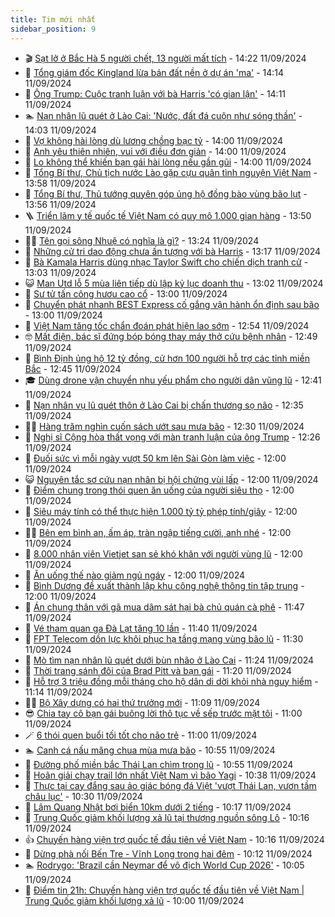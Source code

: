 ```yaml
---
title: Tim mới nhất
sidebar_position: 9
---
```


<!-- vnexpress-tin-moi-nhat:START -->
- 🎬 [Sạt lở ở Bắc Hà 5 người chết, 13 người mất tích](https://vnexpress.net/sat-lo-o-bac-ha-5-nguoi-chet-13-nguoi-mat-tich-4791850.html) - 14:22 11/09/2024
- 🐎 [Tổng giám đốc Kingland lừa bán đất nền ở dự án &#39;ma&#39;](https://vnexpress.net/tong-giam-doc-kingland-lua-ban-dat-nen-o-du-an-ma-4791666.html) - 14:14 11/09/2024
- 🦍 [Ông Trump: Cuộc tranh luận với bà Harris &#39;có gian lận&#39;](https://vnexpress.net/ong-trump-cuoc-tranh-luan-voi-ba-harris-co-gian-lan-4791839.html) - 14:11 11/09/2024
- 🏊 [Nạn nhân lũ quét ở Lào Cai: &#39;Nước, đất đá cuộn như sóng thần&#39;](https://vnexpress.net/nan-nhan-lu-quet-o-lao-cai-nuoc-dat-da-cuon-nhu-song-than-4791775.html) - 14:03 11/09/2024
- 🎊 [Vợ không hài lòng dù lương chồng bạc tỷ](https://vnexpress.net/vo-khong-hai-long-du-luong-chong-bac-ty-4791788.html) - 14:00 11/09/2024
- 🎃 [Anh yêu thiên nhiên, vui với điều đơn giản](https://vnexpress.net/anh-yeu-thien-nhien-vui-voi-dieu-don-gian-4791702.html) - 14:00 11/09/2024
- 🧰 [Lo không thể khiến bạn gái hài lòng nếu gần gũi](https://vnexpress.net/lo-khong-the-khien-ban-gai-hai-long-neu-gan-gui-4791582.html) - 14:00 11/09/2024
- 🔭 [Tổng Bí thư, Chủ tịch nước Lào gặp cựu quân tình nguyện Việt Nam](https://vnexpress.net/tong-bi-thu-chu-tich-nuoc-lao-gap-cuu-quan-tinh-nguyen-viet-nam-4791727.html) - 13:58 11/09/2024
- 🫶 [Tổng Bí thư, Thủ tướng quyên góp ủng hộ đồng bào vùng bão lụt](https://vnexpress.net/tong-bi-thu-thu-tuong-quyen-gop-ung-ho-dong-bao-vung-bao-lut-4791844.html) - 13:56 11/09/2024
- 🪜 [Triển lãm y tế quốc tế Việt Nam có quy mô 1.000 gian hàng](https://vnexpress.net/trien-lam-y-te-quoc-te-viet-nam-co-quy-mo-1-000-gian-hang-4791601.html) - 13:50 11/09/2024
- 👨‍🏫 [Tên gọi sông Nhuệ có nghĩa là gì?](https://vnexpress.net/ten-goi-song-nhue-co-nghia-la-gi-4791753.html) - 13:24 11/09/2024
- 🎊 [Những cử tri dao động chưa ấn tượng với bà Harris](https://vnexpress.net/nhung-cu-tri-dao-dong-chua-an-tuong-voi-ba-harris-4791699.html) - 13:17 11/09/2024
- 🎊 [Bà Kamala Harris dùng nhạc Taylor Swift cho chiến dịch tranh cử](https://vnexpress.net/ba-kamala-harris-dung-nhac-taylor-swift-cho-chien-dich-tranh-cu-4791840.html) - 13:03 11/09/2024
- 😺 [Man Utd lỗ 5 mùa liên tiếp dù lập kỷ lục doanh thu](https://vnexpress.net/man-utd-lo-5-mua-lien-tiep-du-lap-ky-luc-doanh-thu-4791836.html) - 13:02 11/09/2024
- 🐘 [Sư tử tấn công hươu cao cổ](https://vnexpress.net/su-tu-tan-cong-huou-cao-co-4791726.html) - 13:00 11/09/2024
- 🌁 [Chuyển phát nhanh BEST Express cố gắng vận hành ổn định sau bão](https://vnexpress.net/chuyen-phat-nhanh-best-express-co-gang-van-hanh-on-dinh-sau-bao-4791798.html) - 13:00 11/09/2024
- 🐲 [Việt Nam tăng tốc chẩn đoán phát hiện lao sớm](https://vnexpress.net/viet-nam-tang-toc-chan-doan-phat-hien-lao-som-4791837.html) - 12:54 11/09/2024
- 🤓 [Mất điện, bác sĩ đứng bóp bóng thay máy thở cứu bệnh nhân](https://vnexpress.net/mat-dien-bac-si-dung-bop-bong-thay-may-tho-cuu-benh-nhan-4791730.html) - 12:49 11/09/2024
- 💪 [Bình Định ủng hộ 12 tỷ đồng, cử hơn 100 người hỗ trợ các tỉnh miền Bắc](https://vnexpress.net/binh-dinh-ung-ho-12-ty-dong-cu-hon-100-nguoi-ho-tro-cac-tinh-mien-bac-4791835.html) - 12:45 11/09/2024
- 🎓 [Dùng drone vận chuyển nhu yếu phẩm cho người dân vũng lũ](https://vnexpress.net/dung-drone-van-chuyen-nhu-yeu-pham-cho-nguoi-dan-vung-lu-4791757.html) - 12:41 11/09/2024
- 🫣 [Nạn nhân vụ lũ quét thôn ở Lào Cai bị chấn thương sọ não](https://vnexpress.net/nan-nhan-vu-lu-quet-thon-o-lao-cai-bi-chan-thuong-so-nao-4791828.html) - 12:35 11/09/2024
- 🧑‍💻 [Hàng trăm nghìn cuốn sách ướt sau mưa bão](https://vnexpress.net/hang-tram-nghin-cuon-sach-uot-sau-mua-bao-4791258.html) - 12:30 11/09/2024
- 🐲 [Nghị sĩ Cộng hòa thất vọng với màn tranh luận của ông Trump](https://vnexpress.net/nghi-si-cong-hoa-that-vong-voi-man-tranh-luan-cua-ong-trump-4791820.html) - 12:26 11/09/2024
- 🌝 [Đuối sức vì mỗi ngày vượt 50 km lên Sài Gòn làm việc](https://vnexpress.net/duoi-suc-vi-moi-ngay-vuot-50-km-len-sai-gon-lam-viec-4791740.html) - 12:00 11/09/2024
- 😺 [Nguyên tắc sơ cứu nạn nhân bị hội chứng vùi lấp](https://vnexpress.net/nguyen-tac-so-cuu-nan-nhan-bi-hoi-chung-vui-lap-4791707.html) - 12:00 11/09/2024
- 🐎 [Điểm chung trong thói quen ăn uống của người siêu thọ](https://vnexpress.net/diem-chung-trong-thoi-quen-an-uong-cua-nguoi-sieu-tho-4791704.html) - 12:00 11/09/2024
- 🎡 [Siêu máy tính có thể thực hiện 1.000 tỷ tỷ phép tính/giây](https://vnexpress.net/sieu-may-tinh-co-the-thuc-hien-1-000-ty-ty-phep-tinh-giay-4791349.html) - 12:00 11/09/2024
- 👨‍🏫 [Bên em bình an, ấm áp, tràn ngập tiếng cười, anh nhé](https://vnexpress.net/ben-em-binh-an-am-ap-tran-ngap-tieng-cuoi-anh-nhe-4790787.html) - 12:00 11/09/2024
- 🦆 [8.000 nhân viên Vietjet san sẻ khó khăn với người vùng lũ](https://vnexpress.net/8-000-nhan-vien-vietjet-san-se-kho-khan-voi-nguoi-vung-lu-4791811.html) - 12:00 11/09/2024
- 🚦 [Ăn uống thế nào giảm ngủ ngáy](https://vnexpress.net/an-uong-the-nao-giam-ngu-ngay-4791692.html) - 12:00 11/09/2024
- 💫 [Bình Dương đề xuất thành lập khu công nghệ thông tin tập trung](https://vnexpress.net/binh-duong-de-xuat-thanh-lap-khu-cong-nghe-thong-tin-tap-trung-4791011.html) - 12:00 11/09/2024
- 🎉 [Án chung thân với gã mua dâm sát hại bà chủ quán cà phê](https://vnexpress.net/ke-sat-hai-ba-chu-quan-ca-phe-bi-tuyen-tu-chung-than-4791824.html) - 11:47 11/09/2024
- 🌋 [Vé tham quan ga Đà Lạt tăng 10 lần](https://vnexpress.net/ve-tham-quan-ga-da-lat-tang-10-lan-4791738.html) - 11:40 11/09/2024
- 🤖 [FPT Telecom dồn lực khôi phục hạ tầng mạng vùng bão lũ](https://vnexpress.net/fpt-telecom-don-luc-khoi-phuc-ha-tang-mang-vung-bao-lu-4791801.html) - 11:30 11/09/2024
- 🦏 [Mò tìm nạn nhân lũ quét dưới bùn nhão ở Lào Cai](https://vnexpress.net/mo-tim-nan-nhan-lu-quet-duoi-bun-nhao-o-lao-cai-4791802.html) - 11:24 11/09/2024
- 🦩 [Thời trang sánh đôi của Brad Pitt và bạn gái](https://vnexpress.net/thoi-trang-sanh-doi-cua-brad-pitt-va-ban-gai-4791509.html) - 11:20 11/09/2024
- 👺 [Hỗ trợ 3 triệu đồng mỗi tháng cho hộ dân di dời khỏi nhà nguy hiểm](https://vnexpress.net/ho-tro-3-trieu-dong-moi-thang-cho-ho-dan-di-doi-khoi-nha-nguy-hiem-4791771.html) - 11:14 11/09/2024
- 🧑‍🏫 [Bộ Xây dựng có hai thứ trưởng mới](https://vnexpress.net/bo-xay-dung-co-hai-thu-truong-moi-4791804.html) - 11:09 11/09/2024
- 😎 [Chia tay cô bạn gái buông lời thô tục về sếp trước mặt tôi](https://vnexpress.net/chia-tay-co-ban-gai-buong-loi-tho-tuc-ve-sep-truoc-mat-toi-4791571.html) - 11:00 11/09/2024
- 🪄 [6 thói quen buổi tối tốt cho não trẻ](https://vnexpress.net/6-thoi-quen-buoi-toi-tot-cho-nao-tre-4791567.html) - 11:00 11/09/2024
- 🏊 [Canh cá nấu măng chua mùa mưa bão](https://vnexpress.net/canh-ca-nau-mang-chua-mua-mua-bao-4791815.html) - 10:55 11/09/2024
- 💃 [Đường phố miền bắc Thái Lan chìm trong lũ](https://vnexpress.net/duong-pho-mien-bac-thai-lan-chim-trong-lu-4791751.html) - 10:55 11/09/2024
- 🦆 [Hoãn giải chạy trail lớn nhất Việt Nam vì bão Yagi](https://vnexpress.net/hoan-giai-chay-trail-lon-nhat-viet-nam-vi-bao-yagi-4791806.html) - 10:38 11/09/2024
- 🎊 [Thực tại cay đắng sau ảo giác bóng đá Việt &#39;vượt Thái Lan, vươn tầm châu lục&#39;](https://vnexpress.net/thuc-tai-cay-dang-sau-ao-giac-bong-da-viet-vuot-thai-lan-vuon-tam-chau-luc-4791769.html) - 10:30 11/09/2024
- 👺 [Lâm Quang Nhật bơi biển 10km dưới 2 tiếng](https://vnexpress.net/lam-quang-nhat-boi-bien-10km-duoi-2-tieng-4791793.html) - 10:17 11/09/2024
- 🎡 [Trung Quốc giảm khối lượng xả lũ tại thượng nguồn sông Lô](https://vnexpress.net/trung-quoc-giam-khoi-luong-xa-lu-tai-thuong-nguon-song-lo-4791794.html) - 10:16 11/09/2024
- 👍 [Chuyến hàng viện trợ quốc tế đầu tiên về Việt Nam](https://vnexpress.net/chuyen-hang-vien-tro-quoc-te-dau-tien-ve-viet-nam-4791778.html) - 10:16 11/09/2024
- 🐎 [Dừng phà nối Bến Tre - Vĩnh Long trong hai đêm](https://vnexpress.net/dung-pha-noi-ben-tre-vinh-long-trong-hai-dem-4791796.html) - 10:12 11/09/2024
- 🏊 [Rodrygo: &#39;Brazil cần Neymar để vô địch World Cup 2026&#39;](https://vnexpress.net/rodrygo-brazil-can-neymar-de-vo-dich-world-cup-2026-4791589.html) - 10:05 11/09/2024
- 🦩 [Điểm tin 21h: Chuyến hàng viện trợ quốc tế đầu tiên về Việt Nam | Trung Quốc giảm khối lượng xả lũ](https://vnexpress.net/diem-tin-21h-chuyen-hang-vien-tro-quoc-te-dau-tien-ve-viet-nam-trung-quoc-giam-khoi-luong-xa-lu-4791797.html) - 10:00 11/09/2024<!-- vnexpress-tin-moi-nhat:END -->
